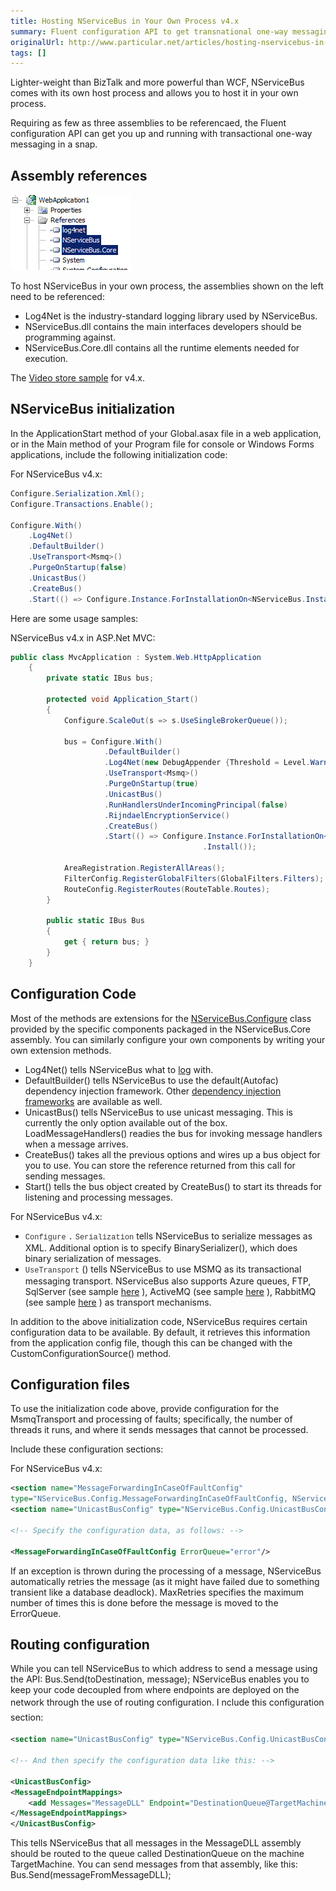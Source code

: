 ```yaml
---
title: Hosting NServiceBus in Your Own Process v4.x
summary: Fluent configuration API to get transnational one-way messaging, referencing only three assemblies.
originalUrl: http://www.particular.net/articles/hosting-nservicebus-in-your-own-process-v4.x
tags: []
---
```


Lighter-weight than BizTalk and more powerful than WCF, NServiceBus comes with its own host process and allows you to host it in your own process.

Requiring as few as three assemblies to be referencaed, the Fluent configuration API can get you up and running with transactional one-way messaging in a snap.

Assembly references
-------------------

![Assembly references](webapp_references.png)

To host NServiceBus in your own process, the assemblies shown on the left need to be referenced:

-   Log4Net is the industry-standard logging library used by
    NServiceBus.
-   NServiceBus.dll contains the main interfaces developers should be
    programming against.
-   NServiceBus.Core.dll contains all the runtime elements needed for
    execution.

The [Video store sample](https://github.com/Particular/NServiceBus.Msmq.Samples/tree/master/VideoStore.Msmq) for v4.x.


NServiceBus initialization
--------------------------

In the ApplicationStart method of your Global.asax file in a web application, or in the Main method of your Program file for console or Windows Forms applications, include the following initialization code:

For NServiceBus v4.x:



```C#
Configure.Serialization.Xml();
Configure.Transactions.Enable();

Configure.With()
    .Log4Net()
    .DefaultBuilder()
    .UseTransport<Msmq>()
    .PurgeOnStartup(false)
    .UnicastBus()
    .CreateBus()
    .Start(() => Configure.Instance.ForInstallationOn<NServiceBus.Installation.Environments.Windows>().Install());

```




Here are some usage samples:

NServiceBus v4.x in ASP.Net MVC:



```C#
public class MvcApplication : System.Web.HttpApplication
    {
        private static IBus bus;

        protected void Application_Start()
        {
            Configure.ScaleOut(s => s.UseSingleBrokerQueue());

            bus = Configure.With()
                     .DefaultBuilder()
                     .Log4Net(new DebugAppender {Threshold = Level.Warn})
                     .UseTransport<Msmq>()
                     .PurgeOnStartup(true)
                     .UnicastBus()
                     .RunHandlersUnderIncomingPrincipal(false)
                     .RijndaelEncryptionService()
                     .CreateBus()
                     .Start(() => Configure.Instance.ForInstallationOn<NServiceBus.Installation.Environments.Windows>()
                                           .Install());

            AreaRegistration.RegisterAllAreas();
            FilterConfig.RegisterGlobalFilters(GlobalFilters.Filters);
            RouteConfig.RegisterRoutes(RouteTable.Routes);
        }

        public static IBus Bus
        {
            get { return bus; }
        }
    }
```



Configuration Code
------------------

Most of the methods are extensions for the
[NServiceBus.Configure](https://github.com/Particular/NServiceBus/tree/master/src/NServiceBus.Core/Config) class provided by the specific components packaged in the NServiceBus.Core assembly. You can similarly configure your own components by writing your own extension methods.

-   Log4Net() tells NServiceBus what to [log](logging-in-nservicebus.md)
    with.
-   DefaultBuilder() tells NServiceBus to use the default(Autofac)
    dependency injection framework. Other [dependency injection
    frameworks](containers.md) are available as well.
-   UnicastBus() tells NServiceBus to use unicast messaging. This is
    currently the only option available out of the box.
    LoadMessageHandlers() readies the bus for invoking message handlers
    when a message arrives.
-   CreateBus() takes all the previous options and wires up a bus object
    for you to use. You can store the reference returned from this call
    for sending messages.
-   Start() tells the bus object created by CreateBus() to start its
    threads for listening and processing messages.

For NServiceBus v4.x:

-   <span class="n" style="color: rgb(51, 51, 51); font-family: Consolas, 'Liberation Mono', Courier, monospace; font-size: 12px; line-height: 16px; white-space: pre;">Configure</span>
    <span class="p" style="color: rgb(0, 0, 0); font-family: Consolas, 'Liberation Mono', Courier, monospace; font-size: 12px; line-height: 16px; white-space: pre;">.</span>
    <span class="n" style="color: rgb(51, 51, 51); font-family: Consolas, 'Liberation Mono', Courier, monospace; font-size: 12px; line-height: 16px; white-space: pre;">Serialization</span>
    tells NServiceBus to serialize messages as XML. Additional option is
    to specify BinarySerializer(), which does binary serialization of
    messages.
-   <span style="color: rgb(51, 51, 51); font-family: Consolas, 'Liberation Mono', Courier, monospace; font-size: 12px; line-height: 16px; white-space: pre;">UseTransport<msmq></span>
    () tells NServiceBus to use MSMQ as its transactional messaging
    transport. NServiceBus also supports Azure queues, FTP, SqlServer
    (see sample
    [here](https://github.com/Particular/NServiceBus.SqlServer.Samples)
    ), ActiveMQ (see sample
    [here](https://github.com/Particular/NServiceBus.ActiveMQ.Samples)
    ), RabbitMQ (see sample
    [here](https://github.com/Particular/NServiceBus.RabbitMQ.Samples) )
    as transport mechanisms.

In addition to the above initialization code, NServiceBus requires certain configuration data to be available. By default, it retrieves this information from the application config file, though this can be changed with the CustomConfigurationSource() method.


Configuration files
-------------------

To use the initialization code above, provide configuration for the MsmqTransport and processing of faults; specifically, the number of threads it runs, and where it sends messages that cannot be processed.

Include these configuration sections:

For NServiceBus v4.x:



```XML
<section name="MessageForwardingInCaseOfFaultConfig" 
type="NServiceBus.Config.MessageForwardingInCaseOfFaultConfig, NServiceBus.Core"/>
<section name="UnicastBusConfig" type="NServiceBus.Config.UnicastBusConfig, NServiceBus.Core"/>

<!-- Specify the configuration data, as follows: -->

<MessageForwardingInCaseOfFaultConfig ErrorQueue="error"/>
```

 If an exception is thrown during the processing of a message, NServiceBus automatically retries the message (as it might have failed due to something transient like a database deadlock). MaxRetries specifies the maximum number of times this is done before the message is moved to the ErrorQueue.

Routing configuration
---------------------

While you can tell NServiceBus to which address to send a message using the API: Bus.Send(toDestination, message); NServiceBus enables you to keep your code decoupled from where endpoints are deployed on the network through the use of routing configuration. I
<span style="font-size: 14px; line-height: 24px;">nclude this configuration section:</span>





```XML
<section name="UnicastBusConfig" type="NServiceBus.Config.UnicastBusConfig, NServiceBus.Core"/>

<!-- And then specify the configuration data like this: -->

<UnicastBusConfig>
<MessageEndpointMappings>
    <add Messages="MessageDLL" Endpoint="DestinationQueue@TargetMachine"/>
</MessageEndpointMappings>
</UnicastBusConfig>  
```

 This tells NServiceBus that all messages in the MessageDLL assembly should be routed to the queue called DestinationQueue on the machine TargetMachine. You can send messages from that assembly, like this: Bus.Send(messageFromMessageDLL);




